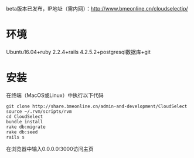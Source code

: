beta版本已发布，IP地址（需内网）：http://www.bmeonline.cn/cloudselectip/
# 环境
Ubuntu16.04+ruby 2.2.4+rails 4.2.5.2+postgresql数据库+git
# 安装
在终端（MacOS或Linux）中执行以下代码
```
git clone http://share.bmeonline.cn/admin-and-development/CloudSelect
source ~/.rvm/scripts/rvm
cd CloudSelect
bundle install
rake db:migrate
rake db:seed
rails s 
```
在浏览器中输入0.0.0.0:3000访问主页